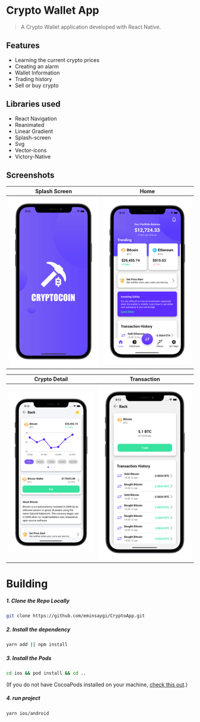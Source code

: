 # Crypto Wallet App

> A Crypto Wallet application developed with React Native.

## Features
- Learning the current crypto prices
- Creating an alarm
- Wallet Information
- Trading history
- Sell or buy crypto


## Libraries used

- React Navigation
- Reanimated
- Linear Gradient
- Splash-screen
- Svg
- Vector-icons
- Victory-Native

## Screenshots



Splash Screen | Home 
:-------------------------: | :-------------------------: 
![Preview](/Images/1.png) | ![Preview](/Images/2.png)

Crypto Detail  | Transaction
:-------------------------: | :-------------------------:
![Preview](/Images/3.png) | ![Preview](/Images/4.png)


# Building


##### 1. Clone the Repo Locally
```Bash
git clone https://github.com/eminsaygi/CryptoApp.git
```

##### 2. Install the dependency
```Bash
yarn add || npm install
```

##### 3. Install the Pods
```Bash
cd ios && pod install && cd ..
```
(If you do not have CocoaPods installed on your machine, [check this out](https://cocoapods.org/#install).)

##### 4. run project
```Bash
yarn ios/android 
```
